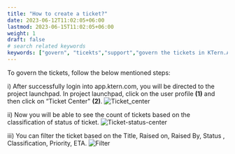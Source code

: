 ```yaml
---
title: "How to create a ticket?"
date: 2023-06-12T11:02:05+06:00
lastmod: 2023-06-15T11:02:05+06:00
weight: 1
draft: false
# search related keywords
keywords: ["govern", "ticekts","support","govern the tickets in KTern.AI"]
---
```

To govern the tickets, follow the below mentioned steps:

i) After successfully login into app.ktern.com, you will be directed to the project launchpad. In project 
launchpad, click on the user profile **(1)** and then click on “Ticket Center" **(2)**.
![Ticket_center](https://storage.googleapis.com/ktern-public-files/product-documentation/Ticket%20Center/ticket-center.png)

ii) Now you will be able to see the count of tickets based on the classification of status of ticket.
![Ticket-status-center](https://storage.googleapis.com/ktern-public-files/product-documentation/Ticket%20Center/ticket-statuscenter.png)

iii) You can filter the ticket based on the Title, Raised on, Raised By, Status , Classification, Priority, ETA.
![Filter](https://storage.googleapis.com/ktern-public-files/product-documentation/Ticket%20Center/ticket-filter.png)
